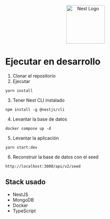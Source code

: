 <p align="center">
  <a href="http://nestjs.com/" target="blank"><img src="https://nestjs.com/img/logo-small.svg" width="120" alt="Nest Logo" /></a>
</p>

# Ejecutar en desarrollo

1. Clonar el repositorio
2. Ejecutar
```
yarn install
```
3. Tener Nest CLI instalado
```
npm install -g @nestjs/cli
```
4. Levantar la base de datos
```
docker compose up -d
```
5. Levantar la aplicación
```
yarn start:dev
```
6. Reconstruir la base de datos con el seed
```
http://localhost:3000/api/v2/seed
```

## Stack usado

- NestJS
- MongoDB
- Docker
- TypeScript